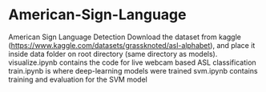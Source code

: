 # American-Sign-Language
American Sign Language Detection
Download the dataset from kaggle (https://www.kaggle.com/datasets/grassknoted/asl-alphabet), and place it inside data folder on root directory (same directory as models).
visualize.ipynb contains the code for live webcam based ASL classification
train.ipynb is where deep-learning models were trained
svm.ipynb contains training and evaluation for the SVM model